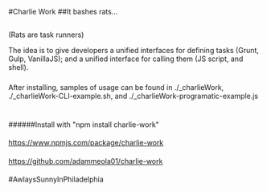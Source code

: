 #Charlie Work
##It bashes rats...
##


(Rats are task runners)



The idea is to give developers a unified interfaces for defining tasks (Grunt, Gulp, VanillaJS); and a unified interface for calling them (JS script, and shell).
###
After installing, samples of usage can be found in ./_charlieWork, ./_charlieWork-CLI-example.sh, and ./_charlieWork-programatic-example.js
#
######Install with "npm install charlie-work"
####
https://www.npmjs.com/package/charlie-work
####
https://github.com/adammeola01/charlie-work
####
&#35;AwlaysSunnyInPhiladelphia
